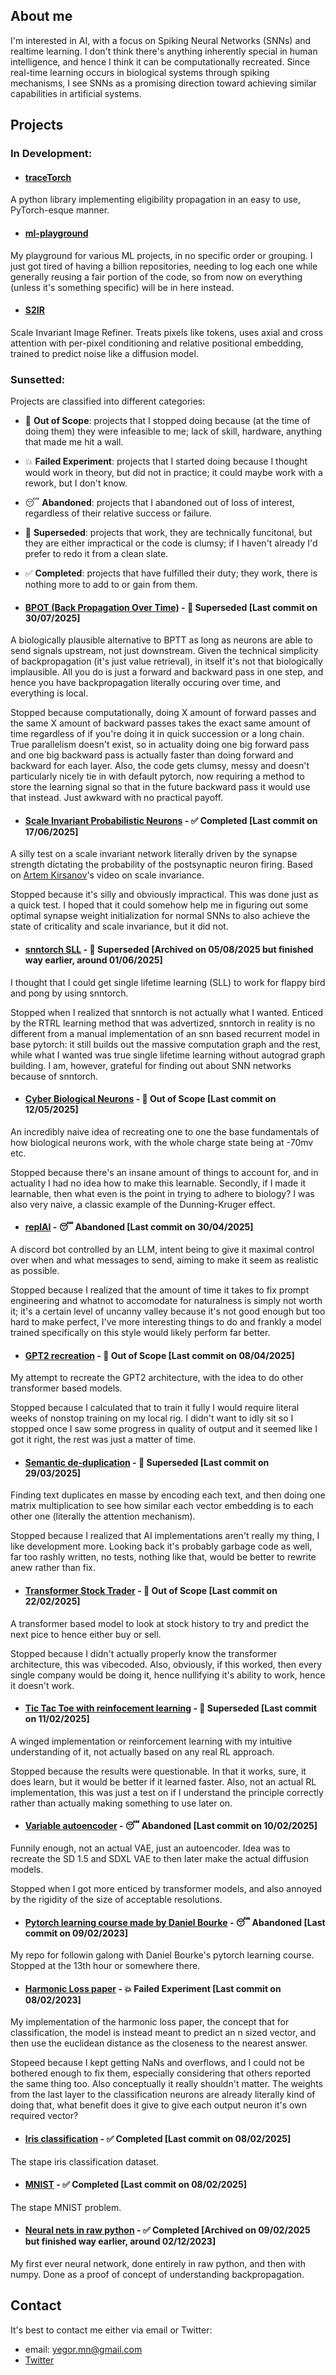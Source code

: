 ## About me
I'm interested in AI, with a focus on Spiking Neural Networks (SNNs) and realtime learning. I don't think there's anything inherently special in human intelligence, and hence I think it can be computationally recreated. Since real-time learning occurs in biological systems through spiking mechanisms, I see SNNs as a promising direction toward achieving similar capabilities in artificial systems.

## Projects
### In Development:
- #### [traceTorch](https://github.com/Yegor-men/tracetorch)
A python library implementing eligibility propagation in an easy to use, PyTorch-esque manner.

- #### [ml-playground](https://github.com/Yegor-men/ml-playground)
My playground for various ML projects, in no specific order or grouping. I just got tired of having a billion repositories, needing to log each one while generally reusing a fair portion of the code, so from now on everything (unless it's something specific) will be in here instead.

- #### [S2IR](https://github.com/Yegor-men/S2IR)
Scale Invariant Image Refiner. Treats pixels like tokens, uses axial and cross attention with per-pixel conditioning and relative positional embedding, trained to predict noise like a diffusion model.


### Sunsetted:
Projects are classified into different categories:
 - 🧱 **Out of Scope**: projects that I stopped doing because (at the time of doing them) they were infeasible to me; lack of skill, hardware, anything that made me hit a wall.
 - 💥 **Failed Experiment**: projects that I started doing because I thought would work in theory, but did not in practice; it could maybe work with a rework, but I don't know.
 - 😴 **Abandoned**: projects that I abandoned out of loss of interest, regardless of their relative success or failure.
 - 🔁 **Superseded**: projects that work, they are technically funcitonal, but they are either impractical or the code is clumsy; if I haven't already I'd prefer to redo it from a clean slate.
 - ✅ **Completed**: projects that have fulfilled their duty; they work, there is nothing more to add to or gain from them.

- #### [BPOT (Back Propagation Over Time)](https://github.com/Yegor-men/BPOT-Back-Propagation-Over-Time) - 🔁 Superseded [Last commit on 30/07/2025]
A biologically plausible alternative to BPTT as long as neurons are able to send signals upstream, not just downstream. Given the technical simplicity of backpropagation (it's just value retrieval), in itself it's not that biologically implausible. All you do is just a forward and backward pass in one step, and hence you have backpropagation literally occuring over time, and everything is local.

Stopped because computationally, doing X amount of forward passes and the same X amount of backward passes takes the exact same amount of time regardless of if you're doing it in quick succession or a long chain. True parallelism doesn't exist, so in actuality doing one big forward pass and one big backward pass is actually faster than doing forward and backward for each layer. Also, the code gets clumsy, messy and doesn't particularly nicely tie in with default pytorch, now requiring a method to store the learning signal so that in the future backward pass it would use that instead. Just awkward with no practical payoff.

- #### [Scale Invariant Probabilistic Neurons](https://github.com/Yegor-men/Scale-Invariant-Probabilistic-Neurons) - ✅ Completed [Last commit on 17/06/2025]
A silly test on a scale invariant network literally driven by the synapse strength dictating the probability of the postsynaptic neuron firing. Based on [Artem Kirsanov](https://www.youtube.com/artemkirsanov)'s video on scale invariance.

Stopped because it's silly and obviously impractical. This was done just as a quick test. I hoped that it could somehow help me in figuring out some optimal synapse weight initialization for normal SNNs to also achieve the state of criticality and scale invariance, but it did not.

- #### [snntorch SLL](https://github.com/Yegor-men/snntorch-SLL) - 🔁 Superseded [Archived on 05/08/2025 but finished way earlier, around 01/06/2025]
I thought that I could get single lifetime learning (SLL) to work for flappy bird and pong by using snntorch.

Stopped when I realized that snntorch is not actually what I wanted. Enticed by the RTRL learning method that was advertized, snntorch in reality is no different from a manual implementation of an snn based recurrent model in base pytorch: it still builds out the massive computation graph and the rest, while what I wanted was true single lifetime learning without autograd graph building. I am, however, grateful for finding out about SNN networks because of snntorch.

- #### [Cyber Biological Neurons](https://github.com/Yegor-men/cyber_biological_neurons) - 🧱 Out of Scope [Last commit on 12/05/2025]
An incredibly naive idea of recreating one to one the base fundamentals of how biological neurons work, with the whole charge state being at -70mv etc.

Stopped because there's an insane amount of things to account for, and in actuality I had no idea how to make this learnable. Secondly, if I made it learnable, then what even is the point in trying to adhere to biology? I was also very naive, a classic example of the Dunning-Kruger effect.

- #### [replAI](https://github.com/Yegor-men/replAI) - 😴 Abandoned [Last commit on 30/04/2025]
A discord bot controlled by an LLM, intent being to give it maximal control over when and what messages to send, aiming to make it seem as realistic as possible.

Stopped because I realized that the amount of time it takes to fix prompt engineering and whatnot to accomodate for naturalness is simply not worth it; it's a certain level of uncanny valley because it's not good enough but too hard to make perfect, I've more interesting things to do and frankly a model trained specifically on this style would likely perform far better.

- #### [GPT2 recreation](https://github.com/Yegor-men/gpt2) - 🧱 Out of Scope [Last commit on 08/04/2025]
My attempt to recreate the GPT2 architecture, with the idea to do other transformer based models.

Stopped because I calculated that to train it fully I would require literal weeks of nonstop training on my local rig. I didn't want to idly sit so I stopped once I saw some progress in quality of output and it seemed like I got it right, the rest was just a matter of time.

- #### [Semantic de-duplication](https://github.com/Yegor-men/Semantic-De-duplication) - 🔁 Superseded [Last commit on 29/03/2025]
Finding text duplicates en masse by encoding each text, and then doing one matrix multiplication to see how similar each vector embedding is to each other one (literally the attention mechanism).

Stopped because I realized that AI implementations aren't really my thing, I like development more. Looking back it's probably garbage code as well, far too rashly written, no tests, nothing like that, would be better to rewrite anew rather than fix.

- #### [Transformer Stock Trader](https://github.com/Yegor-men/Transformer-Stock-Trader) - 🧱 Out of Scope [Last commit on 22/02/2025]
A transformer based model to look at stock history to try and predict the next pice to hence either buy or sell.

Stopped because I didn't actually properly know the transformer architecture, this was vibecoded. Also, obviously, if this worked, then every single company would be doing it, hence nullifying it's ability to work, hence it doesn't work.

- #### [Tic Tac Toe with reinfocement learning](https://github.com/Yegor-men/tic-tac-toe-rl) - 🔁 Superseded [Last commit on 11/02/2025]
A winged implementation or reinforcement learning with my intuitive understanding of it, not actually based on any real RL approach.

Stopped because the results were questionable. In that it works, sure, it does learn, but it would be better if it learned faster. Also, not an actual RL implementation, this was just a test on if I understand the principle correctly rather than actually making something to use later on.

- #### [Variable autoencoder](https://github.com/Yegor-men/vae) - 😴 Abandoned [Last commit on 10/02/2025]
Funnily enough, not an actual VAE, just an autoencoder. Idea was to recreate the SD 1.5 and SDXL VAE to then later make the actual diffusion models.

Stopped when I got more enticed by transformer models, and also annoyed by the rigidity of the size of acceptable resolutions.

- #### [Pytorch learning course made by Daniel Bourke](https://github.com/Yegor-men/learning-pytorch-from-daniel-bourke) - 😴 Abandoned [Last commit on 09/02/2023]
My repo for followin galong with Daniel Bourke's pytorch learning course. Stopped at the 13th hour or somewhere there.

- #### [Harmonic Loss paper](https://github.com/Yegor-men/harmonic-loss) - 💥 Failed Experiment [Last commit on 08/02/2023]
My implementation of the harmonic loss paper, the concept that for classification, the model is instead meant to predict an n sized vector, and then use the euclidean distance as the closeness to the nearest answer.

Stopeed because I kept getting NaNs and overflows, and I could not be bothered enough to fix them, especially considering that others reported the same thing too. Also conceptually it really shouldn't matter. The weights from the last layer to the classification neurons are already literally kind of doing that, what benefit does it give to give each output neuron it's own required vector?

- #### [Iris classification](https://github.com/Yegor-men/iris-classification) - ✅ Completed [Last commit on 08/02/2025]
The stape iris classification dataset.

- #### [MNIST](https://github.com/Yegor-men/mnist) - ✅ Completed [Last commit on 08/02/2025]
The stape MNIST problem.

- #### [Neural nets in raw python](https://github.com/Yegor-men/raw-python-neural-nets) - ✅ Completed [Archived on 09/02/2025 but finished way earlier, around 02/12/2023]
My first ever neural network, done entirely in raw python, and then with numpy. Done as a proof of concept of understanding backpropagation.

## Contact
It's best to contact me either via email or Twitter:
- email: yegor.mn@gmail.com
- [Twitter](https://x.com/Yegor_Men)

<!--
**Yegor-men/Yegor-men** is a ✨ _special_ ✨ repository because its `README.md` (this file) appears on your GitHub profile.

Here are some ideas to get you started:

- 🔭 I’m currently working on ...
- 🌱 I’m currently learning ...
- 👯 I’m looking to collaborate on ...
- 🤔 I’m looking for help with ...
- 💬 Ask me about ...
- 📫 How to reach me: ...
- 😄 Pronouns: ...
- ⚡ Fun fact: ...
-->
